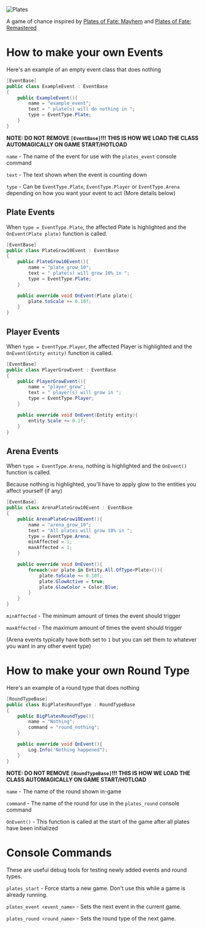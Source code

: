 ![Plates](https://i.imgur.com/2ibvDk8.png)

A game of chance inspired by [Plates of Fate: Mayhem](https://www.roblox.com/games/564086481/Plates-of-Fate-Mayhem) and [Plates of Fate: Remastered](https://www.roblox.com/games/4783966408/Plates-of-Fate-Remastered)

# How to make your own Events

Here's an example of an empty event class that does nothing
```c#
[EventBase]
public class ExampleEvent : EventBase
{
    public ExampleEvent(){
        name = "example_event";
        text = " plate(s) will do nothing in ";
        type = EventType.Plate;
    }
}
```
**NOTE: DO NOT REMOVE `[EventBase]`!!! THIS IS HOW WE LOAD THE CLASS AUTOMAGICALLY ON GAME START/HOTLOAD**


`name` - The name of the event for use with the `plates_event` console command

`text` - The text shown when the event is counting down

`type` - Can be `EventType.Plate`, `EventType.Player` or `EventType.Arena` depending on how you want your event to act (More details below)

## Plate Events

When `type = EventType.Plate`, the affected Plate is highlighted and the `OnEvent(Plate plate)` function is called.

```c#
[EventBase]
public class PlateGrow10Event : EventBase
{
    public PlateGrow10Event(){
        name = "plate_grow_10";
        text = " plate(s) will grow 10% in ";
        type = EventType.Plate;
    }

    public override void OnEvent(Plate plate){
        plate.toScale += 0.10f;
    }
}
```

## Player Events

When `type = EventType.Player`, the affected Player is highlighted and the `OnEvent(Entity entity)` function is called.

```c#
[EventBase]
public class PlayerGrowEvent : EventBase
{
    public PlayerGrowEvent(){
        name = "player_grow";
        text = " player(s) will grow in ";
        type = EventType.Player;
    }

    public override void OnEvent(Entity entity){
        entity.Scale += 0.1f;
    }
}
```

## Arena Events

When `type = EventType.Arena`, nothing is highlighted and the `OnEvent()` function is called.

Because nothing is highlighted, you'll have to apply glow to the entities you affect yourself (if any)

```c#
[EventBase]
public class ArenaPlateGrow10Event : EventBase
{
    public ArenaPlateGrow10Event(){
        name = "arena_grow_10";
        text = "All plates will grow 10% in ";
        type = EventType.Arena;
        minAffected = 1;
        maxAffected = 1;
    }

    public override void OnEvent(){
        foreach(var plate in Entity.All.OfType<Plate>()){
            plate.toScale += 0.10f;
            plate.GlowActive = true;
            plate.GlowColor = Color.Blue;
        }
    }
}
```

`minAffected` - The minimum amount of times the event should trigger

`maxAffected` - The maximum amount of times the event should trigger

(Arena events typically have both set to `1` but you can set them to whatever you want in any other event type)

# How to make your own Round Type

Here's an example of a round type that does nothing

```c#
[RoundTypeBase]
public class BigPlatesRoundType : RoundTypeBase
{
    public BigPlatesRoundType(){
        name = "Nothing";
        command = "round_nothing";
    }

    public override void OnEvent(){
        Log.Info("Nothing happened");
    }
}
```
**NOTE: DO NOT REMOVE `[RoundTypeBase]`!!! THIS IS HOW WE LOAD THE CLASS AUTOMAGICALLY ON GAME START/HOTLOAD**

`name` - The name of the round shown in-game

`command` - The name of the round for use in the `plates_round` console command

`OnEvent()` - This function is called at the start of the game after all plates have been initialized

# Console Commands

These are useful debug tools for testing newly added events and round types.

`plates_start` - Force starts a new game. Don't use this while a game is already running.

`plates_event <event_name>` - Sets the next event in the current game.

`plates_round <round_name>` - Sets the round type of the next game.

